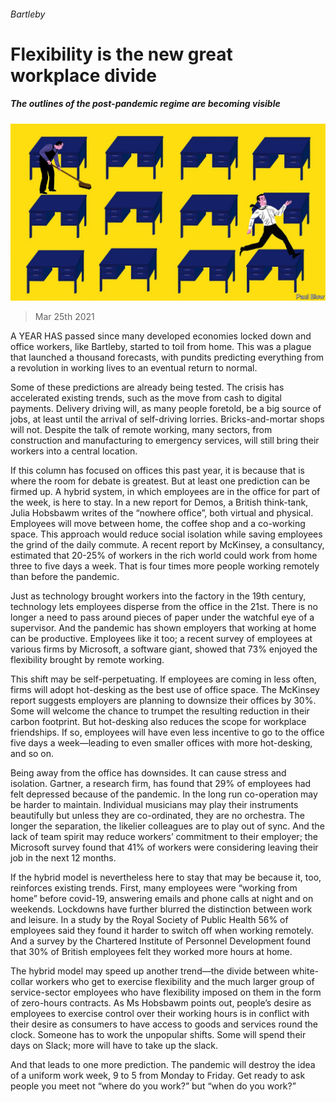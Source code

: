 ###### Bartleby

# Flexibility is the new great workplace divide 

##### The outlines of the post-pandemic regime are becoming visible 

![image](images/20210327_WBD001_0.jpg) 

> Mar 25th 2021 

A  YEAR HAS passed since many developed economies locked down and office workers, like Bartleby, started to toil from home. This was a plague that launched a thousand forecasts, with pundits predicting everything from a revolution in working lives to an eventual return to normal.

Some of these predictions are already being tested. The crisis has accelerated existing trends, such as the move from cash to digital payments. Delivery driving will, as many people foretold, be a big source of jobs, at least until the arrival of self-driving lorries. Bricks-and-mortar shops will not. Despite the talk of remote working, many sectors, from construction and manufacturing to emergency services, will still bring their workers into a central location.


If this column has focused on offices this past year, it is because that is where the room for debate is greatest. But at least one prediction can be firmed up. A hybrid system, in which employees are in the office for part of the week, is here to stay. In a new report for Demos, a British think-tank, Julia Hobsbawm writes of the “nowhere office”, both virtual and physical. Employees will move between home, the coffee shop and a co-working space. This approach would reduce social isolation while saving employees the grind of the daily commute. A recent report by McKinsey, a consultancy, estimated that 20-25% of workers in the rich world could work from home three to five days a week. That is four times more people working remotely than before the pandemic.

Just as technology brought workers into the factory in the 19th century, technology lets employees disperse from the office in the 21st. There is no longer a need to pass around pieces of paper under the watchful eye of a supervisor. And the pandemic has shown employers that working at home can be productive. Employees like it too; a recent survey of employees at various firms by Microsoft, a software giant, showed that 73% enjoyed the flexibility brought by remote working.

This shift may be self-perpetuating. If employees are coming in less often, firms will adopt hot-desking as the best use of office space. The McKinsey report suggests employers are planning to downsize their offices by 30%. Some will welcome the chance to trumpet the resulting reduction in their carbon footprint. But hot-desking also reduces the scope for workplace friendships. If so, employees will have even less incentive to go to the office five days a week—leading to even smaller offices with more hot-desking, and so on.

Being away from the office has downsides. It can cause stress and isolation. Gartner, a research firm, has found that 29% of employees had felt depressed because of the pandemic. In the long run co-operation may be harder to maintain. Individual musicians may play their instruments beautifully but unless they are co-ordinated, they are no orchestra. The longer the separation, the likelier colleagues are to play out of sync. And the lack of team spirit may reduce workers’ commitment to their employer; the Microsoft survey found that 41% of workers were considering leaving their job in the next 12 months.

If the hybrid model is nevertheless here to stay that may be because it, too, reinforces existing trends. First, many employees were “working from home” before covid-19, answering emails and phone calls at night and on weekends. Lockdowns have further blurred the distinction between work and leisure. In a study by the Royal Society of Public Health 56% of employees said they found it harder to switch off when working remotely. And a survey by the Chartered Institute of Personnel Development found that 30% of British employees felt they worked more hours at home.

The hybrid model may speed up another trend—the divide between white-collar workers who get to exercise flexibility and the much larger group of service-sector employees who have flexibility imposed on them in the form of zero-hours contracts. As Ms Hobsbawm points out, people’s desire as employees to exercise control over their working hours is in conflict with their desire as consumers to have access to goods and services round the clock. Someone has to work the unpopular shifts. Some will spend their days on Slack; more will have to take up the slack.

And that leads to one more prediction. The pandemic will destroy the idea of a uniform work week, 9 to 5 from Monday to Friday. Get ready to ask people you meet not “where do you work?” but “when do you work?”

